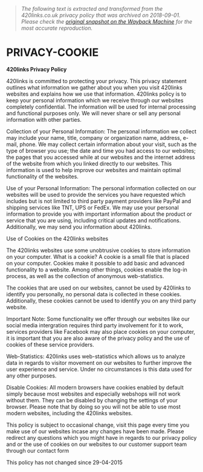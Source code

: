 > *The following text is extracted and transformed from the 420links.co.uk privacy policy that was archived on 2018-09-01. Please check the [original snapshot on the Wayback Machine](https://web.archive.org/web/20180901022708id_/https%3A//www.420links.co.uk/privacy-cookie.html) for the most accurate reproduction.*

# PRIVACY-COOKIE

**420links Privacy Policy**

420links is committed to protecting your privacy. This privacy statement outlines what information we gather about you when you visit 420links websites and explains how we use that information. 420links policy is to keep your personal information which we receive through our websites completely confidential. The information will be used for internal processing and functional purposes only. We will never share or sell any personal information with other parties.

Collection of your Personal Information: The personal information we collect may include your name, title, company or organization name, address, e-mail, phone. We may collect certain information about your visit, such as the type of browser you use; the date and time you had access to our websites; the pages that you accessed while at our websites and the internet address of the website from which you linked directly to our websites. This information is used to help improve our websites and maintain optimal functionality of the websites.

Use of your Personal Information: The personal information collected on our websites will be used to provide the services you have requested which includes but is not limited to third party payment providers like PayPal and shipping services like TNT, UPS or FedEx. We may use your personal information to provide you with important information about the product or service that you are using, including critical updates and notifications. Additionally, we may send you information about 420links.

Use of Cookies on the 420links websites

The 420links websites use some unobtrusive cookies to store information on your computer. What is a cookie? A cookie is a small file that is placed on your computer. Cookies make it possible to add basic and advanced functionality to a website. Among other things, cookies enable the log-in process, as well as the collection of anonymous web-statistics.

The cookies that are used on our websites, cannot be used by 420links to identify you personally, no personal data is collected in these cookies. Additionally, these cookies cannot be used to identify you on any third party website.

Important Note: Some functionality we offer through our websites like our social media intergration requires third party involvement for it to work, services providers like Facebook may also place cookies on your computer, it is important that you are also aware of the privacy policy and the use of cookies of these service providers.

Web-Statistics: 420links uses web-statistics which allows us to analyze data in regards to visitor movement on our websites to further improve the user experience and service. Under no circumstances is this data used for any other purposes.

Disable Cookies: All modern browsers have cookies enabled by default simply because most websites and especially webshops will not work without them. They can be disabled by changing the settings of your browser. Please note that by doing so you will not be able to use most modern websites, including the 420links websites.

This policy is subject to occasional change, visit this page every time you make use of our websites incase any changes have been made. Please redirect any questions which you might have in regards to our privacy policy and or the use of cookies on our websites to our customer support team through our contact form

This policy has not changed since 29-04-2015

